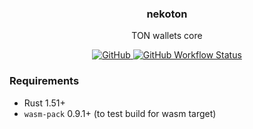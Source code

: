 <p align="center">
    <h3 align="center">nekoton</h3>
    <p align="center">TON wallets core</p>
    <p align="center">
        <a href="/LICENSE">
            <img alt="GitHub" src="https://img.shields.io/github/license/broxus/nekoton" />
        </a>
        <a href="https://github.com/broxus/nekoton/actions?query=workflow%3Amaster">
            <img alt="GitHub Workflow Status" src="https://img.shields.io/github/workflow/status/broxus/nekoton/master" />
        </a>
    </p>
</p>

### Requirements
- Rust 1.51+
- `wasm-pack` 0.9.1+ (to test build for wasm target)
